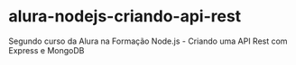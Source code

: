 # alura-nodejs-criando-api-rest
Segundo curso da Alura na Formação Node.js - Criando uma API Rest com Express e MongoDB
